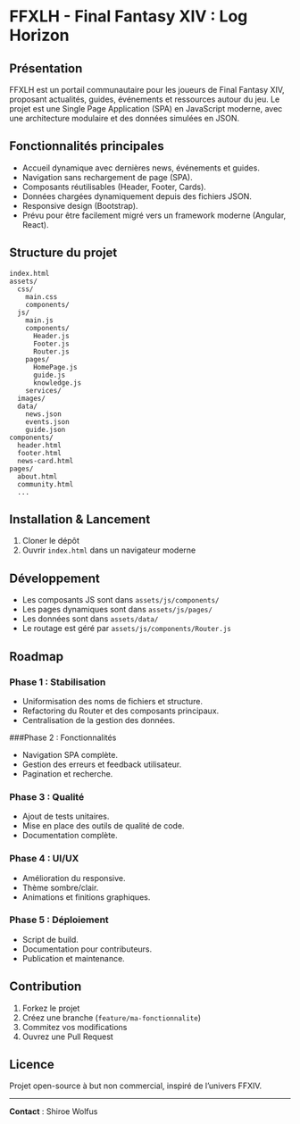 # FFXLH - Final Fantasy XIV : Log Horizon

## Présentation

FFXLH est un portail communautaire pour les joueurs de Final Fantasy XIV, proposant actualités, guides, événements et ressources autour du jeu. Le projet est une Single Page Application (SPA) en JavaScript moderne, avec une architecture modulaire et des données simulées en JSON.

## Fonctionnalités principales

- Accueil dynamique avec dernières news, événements et guides.
- Navigation sans rechargement de page (SPA).
- Composants réutilisables (Header, Footer, Cards).
- Données chargées dynamiquement depuis des fichiers JSON.
- Responsive design (Bootstrap).
- Prévu pour être facilement migré vers un framework moderne (Angular, React).

## Structure du projet

```
index.html
assets/
  css/
    main.css
    components/
  js/
    main.js
    components/
      Header.js
      Footer.js
      Router.js
    pages/
      HomePage.js
      guide.js
      knowledge.js
    services/
  images/
  data/
    news.json
    events.json
    guide.json
components/
  header.html
  footer.html
  news-card.html
pages/
  about.html
  community.html
  ...
```

## Installation & Lancement

1. Cloner le dépôt
2. Ouvrir `index.html` dans un navigateur moderne

## Développement

- Les composants JS sont dans `assets/js/components/`
- Les pages dynamiques sont dans `assets/js/pages/`
- Les données sont dans `assets/data/`
- Le routage est géré par `assets/js/components/Router.js`

## Roadmap

### Phase 1 : Stabilisation
- Uniformisation des noms de fichiers et structure.
- Refactoring du Router et des composants principaux.
- Centralisation de la gestion des données.

###Phase 2 : Fonctionnalités
- Navigation SPA complète.
- Gestion des erreurs et feedback utilisateur.
- Pagination et recherche.

### Phase 3 : Qualité
- Ajout de tests unitaires.
- Mise en place des outils de qualité de code.
- Documentation complète.

### Phase 4 : UI/UX
- Amélioration du responsive.
- Thème sombre/clair.
- Animations et finitions graphiques.

### Phase 5 : Déploiement
- Script de build.
- Documentation pour contributeurs.
- Publication et maintenance.

## Contribution

1. Forkez le projet
2. Créez une branche (`feature/ma-fonctionnalite`)
3. Commitez vos modifications
4. Ouvrez une Pull Request

## Licence

Projet open-source à but non commercial, inspiré de l’univers FFXIV.

---

**Contact** : Shiroe Wolfus
